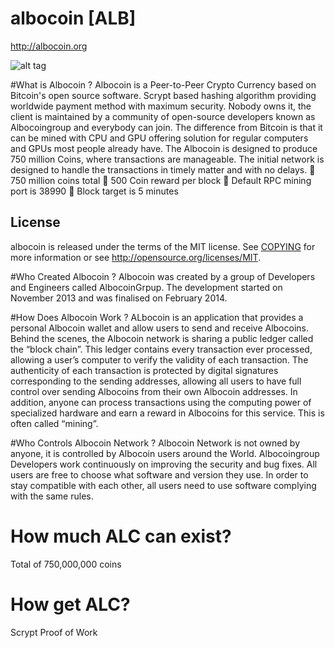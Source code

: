 # albocoin [ALB]
http://albocoin.org

![alt tag](http://albocoin.org/alc/alcuploads/alb_logo_small.png)

#What is Albocoin ?
Albocoin is a Peer-to-Peer Crypto Currency based on Bitcoin's open source software. Scrypt based hashing algorithm providing worldwide payment method with maximum security. Nobody owns it, the client is maintained by a community of open-source developers known as Albocoingroup and everybody can join. The difference from Bitcoin is that it can be mined with CPU and GPU offering solution for regular computers and GPUs most people already have. The Albocoin is designed to produce 750 million Coins, where transactions are manageable. The initial network is designed to handle the transactions in timely matter and with no delays.
	750 million coins total
	500 Coin reward per block
	Default RPC mining port is 38990
	Block target is 5 minutes


## License
albocoin is released under the terms of the MIT license. See [COPYING](COPYING)
for more information or see http://opensource.org/licenses/MIT.

#Who Created Albocoin ?
Albocoin was created by a group of Developers and Engineers called AlbocoinGrpup. The development started on November 2013 and was finalised on February 2014.

#How Does Albocoin Work ?
ALbocoin is an application that provides a personal Albocoin wallet and allow users to send and receive Albocoins.
Behind the scenes, the Albocoin network is sharing a public ledger called the “block chain”. This ledger contains every transaction ever processed, allowing a user’s computer to verify the validity of each transaction. The authenticity of each transaction is protected by digital signatures corresponding to the sending addresses, allowing all users to have full control over sending Albocoins from their own Albocoin addresses. In addition, anyone can process transactions using the computing power of specialized hardware and earn a reward in Albocoins for this service. This is often called “mining”.


#Who Controls Albocoin Network ?
Albocoin Network is not owned by anyone, it is controlled by Albocoin users around the World. Albocoingroup Developers work continuously on improving the security and bug fixes. All users are free to choose what software and version they use. In order to stay compatible with each other, all users need to use software complying with the same rules.

# How much ALC can exist?
Total of 750,000,000 coins

# How get ALC?
Scrypt Proof of Work




